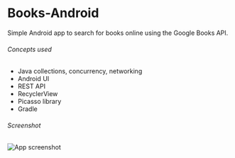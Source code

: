 # Books-Android

Simple Android app to search for books online using the Google Books API.

###### Concepts used
- Java collections, concurrency, networking
- Android UI 
- REST API
- RecyclerView
- Picasso library
- Gradle

###### Screenshot
![App screenshot](/screenshots/Screenshot_01)

